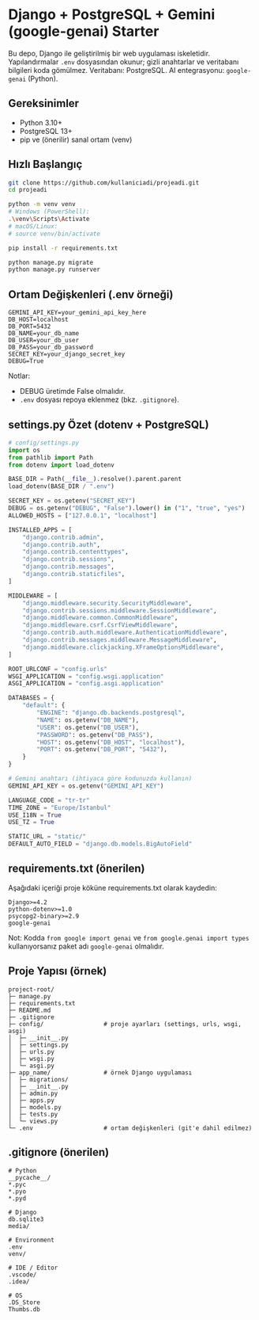 # Django + PostgreSQL + Gemini (google-genai) Starter

Bu depo, Django ile geliştirilmiş bir web uygulaması iskeletidir. Yapılandırmalar `.env` dosyasından okunur; gizli anahtarlar ve veritabanı bilgileri koda gömülmez. Veritabanı: PostgreSQL. AI entegrasyonu: `google-genai` (Python).

## Gereksinimler
- Python 3.10+
- PostgreSQL 13+
- pip ve (önerilir) sanal ortam (venv)

## Hızlı Başlangıç
```bash
git clone https://github.com/kullaniciadi/projeadi.git
cd projeadi

python -m venv venv
# Windows (PowerShell):
.\venv\Scripts\Activate
# macOS/Linux:
# source venv/bin/activate

pip install -r requirements.txt

python manage.py migrate
python manage.py runserver
```

## Ortam Değişkenleri (.env örneği)
```dotenv
GEMINI_API_KEY=your_gemini_api_key_here
DB_HOST=localhost
DB_PORT=5432
DB_NAME=your_db_name
DB_USER=your_db_user
DB_PASS=your_db_password
SECRET_KEY=your_django_secret_key
DEBUG=True
```

Notlar:
- DEBUG üretimde False olmalıdır.
- `.env` dosyası repoya eklenmez (bkz. `.gitignore`).

## settings.py Özet (dotenv + PostgreSQL)
```python
# config/settings.py
import os
from pathlib import Path
from dotenv import load_dotenv

BASE_DIR = Path(__file__).resolve().parent.parent
load_dotenv(BASE_DIR / ".env")

SECRET_KEY = os.getenv("SECRET_KEY")
DEBUG = os.getenv("DEBUG", "False").lower() in ("1", "true", "yes")
ALLOWED_HOSTS = ["127.0.0.1", "localhost"]

INSTALLED_APPS = [
    "django.contrib.admin",
    "django.contrib.auth",
    "django.contrib.contenttypes",
    "django.contrib.sessions",
    "django.contrib.messages",
    "django.contrib.staticfiles",
]

MIDDLEWARE = [
    "django.middleware.security.SecurityMiddleware",
    "django.contrib.sessions.middleware.SessionMiddleware",
    "django.middleware.common.CommonMiddleware",
    "django.middleware.csrf.CsrfViewMiddleware",
    "django.contrib.auth.middleware.AuthenticationMiddleware",
    "django.contrib.messages.middleware.MessageMiddleware",
    "django.middleware.clickjacking.XFrameOptionsMiddleware",
]

ROOT_URLCONF = "config.urls"
WSGI_APPLICATION = "config.wsgi.application"
ASGI_APPLICATION = "config.asgi.application"

DATABASES = {
    "default": {
        "ENGINE": "django.db.backends.postgresql",
        "NAME": os.getenv("DB_NAME"),
        "USER": os.getenv("DB_USER"),
        "PASSWORD": os.getenv("DB_PASS"),
        "HOST": os.getenv("DB_HOST", "localhost"),
        "PORT": os.getenv("DB_PORT", "5432"),
    }
}

# Gemini anahtarı (ihtiyaca göre kodunuzda kullanın)
GEMINI_API_KEY = os.getenv("GEMINI_API_KEY")

LANGUAGE_CODE = "tr-tr"
TIME_ZONE = "Europe/Istanbul"
USE_I18N = True
USE_TZ = True

STATIC_URL = "static/"
DEFAULT_AUTO_FIELD = "django.db.models.BigAutoField"
```

## requirements.txt (önerilen)
Aşağıdaki içeriği proje köküne requirements.txt olarak kaydedin:
```
Django>=4.2
python-dotenv>=1.0
psycopg2-binary>=2.9
google-genai
```

Not: Kodda `from google import genai` ve `from google.genai import types` kullanıyorsanız paket adı `google-genai` olmalıdır.

## Proje Yapısı (örnek)
```
project-root/
├─ manage.py
├─ requirements.txt
├─ README.md
├─ .gitignore
├─ config/                 # proje ayarları (settings, urls, wsgi, asgi)
│  ├─ __init__.py
│  ├─ settings.py
│  ├─ urls.py
│  ├─ wsgi.py
│  └─ asgi.py
├─ app_name/               # örnek Django uygulaması
│  ├─ migrations/
│  ├─ __init__.py
│  ├─ admin.py
│  ├─ apps.py
│  ├─ models.py
│  ├─ tests.py
│  └─ views.py
└─ .env                    # ortam değişkenleri (git'e dahil edilmez)
```

## .gitignore (önerilen)
```
# Python
__pycache__/
*.pyc
*.pyo
*.pyd

# Django
db.sqlite3
media/

# Environment
.env
venv/

# IDE / Editor
.vscode/
.idea/

# OS
.DS_Store
Thumbs.db
```
